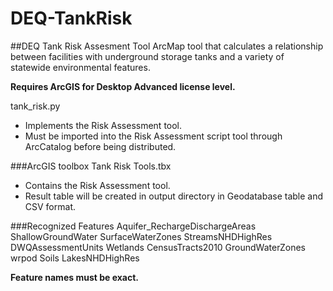 DEQ-TankRisk
============

##DEQ Tank Risk Assesment Tool
ArcMap tool that calculates a relationship between facilities with underground storage tanks and a variety of statewide environmental features.

**Requires ArcGIS for Desktop Advanced license level.**

tank_risk.py
- Implements the Risk Assessment tool.
- Must be imported into the Risk Assessment script tool through ArcCatalog before being distributed.

###ArcGIS toolbox
Tank Risk Tools.tbx
- Contains the Risk Assessment tool.
- Result table will be created in output directory in Geodatabase table and CSV format.

###Recognized Features
Aquifer_RechargeDischargeAreas
ShallowGroundWater
SurfaceWaterZones
StreamsNHDHighRes
DWQAssessmentUnits
Wetlands
CensusTracts2010
GroundWaterZones
wrpod
Soils
LakesNHDHighRes

**Feature names must be exact.**